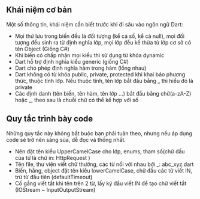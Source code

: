 ## Khái niệm cơ bản
Một số thông tin, khái niệm cần biết trước khi đi sâu vào ngôn ngữ Dart:

- Mọi thứ lưu trong biến đều là đối tượng (kể cả số, kể cả null), mọi đối tượng đều sinh ra từ định nghĩa lớp, mọi lớp đều kế thừa từ lớp cơ sở có tên Object (Giống C#)
- Khi biến có chấp nhận mọi kiểu thì sử dụng từ khóa dynamic
- Dart hỗ trợ định nghĩa kiểu generic (giống C#)
- Dart cho phép định nghĩa hàm trong hàm (lồng nhau)
- Dart không có từ khóa public, private, protected khi khai báo phương thức, thuộc tính lớp. Nếu thuộc tính, tên lớp bắt đầu bằng _ thì hiểu đó là private
- Các định danh (tên biến, tên hàm, tên lớp ...) bắt đầu bằng chữ(a-zA-Z) hoặc _, theo sau là chuỗi chữ có thể kế hợp với số

## Quy tắc trình bày code
Những quy tắc này không bắt buộc bạn phải tuân theo, nhưng nếu áp dụng code sẽ trở nên sáng sủa, dễ đọc và thống nhất.

- Nên đặt tên kiểu UpperCamelCase cho lớp, enums, tham số(chữ đầu của từ là chữ in: HttpRequest )
- Tên file, thư viện viết chữ thường, các từ nối với nhau bởi _: abc_xyz.dart
- Biến, hằng, object đặt tên kiểu lowerCamelCase, chữ đầu các từ viết IN, trừ từ đầu tiên (defaultTimeout)
- Cố gắng viết tắt khi tên trên 2 từ, lấy ký đầu viết IN để tạo chữ viết tắt (IOStream ~ InputOutputStream)